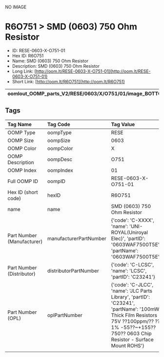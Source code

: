 


  
NO IMAGE  
# R6O751 > SMD (0603) 750 Ohm Resistor

- ID: RESE-0603-X-O751-01
- Hex ID: R6O751
- Name: SMD (0603) 750 Ohm Resistor
- Description: SMD (0603) 750 Ohm Resistor
- Long Link: [http://oom.lt/RESE-0603-X-O751-01](http://oom.lt/RESE-0603-X-O751-01)
- Short Link: [http://oom.lt/R6O751](http://oom.lt/R6O751)
  

|oomlout_OOMP_parts_V2/RESE/0603/X/O751/01/image_BOTTOM.jpg|oomlout_OOMP_parts_V2/RESE/0603/X/O751/01/image_RE.jpg|||
| :---: | :---: | :---: | :---: |

## Tags
  

|Tag Name|Tag Code|Tag Value|
| :--- | :--- | :--- |
|OOMP Type|oompType|RESE|
|OOMP Size|oompSize|0603|
|OOMP Color|oompColor|X|
|OOMP Description|oompDesc|O751|
|OOMP Index|oompIndex|01|
|Full OOMP ID|oompID|RESE-0603-X-O751-01|
|Hex ID (short code)|hexID|R6O751|
|name|name|SMD (0603) 750 Ohm Resistor|
|Part Number (Manufacturer)|manufacturerPartNumber|{'code': 'C-XXXX', 'name': 'UNI-ROYAL(Uniroyal Elec)', 'partID': '0603WAF7500T5E', 'partName': '0603WAF7500T5E'}|
|Part Number (Distributor)|distributorPartNumber|{'code': 'C-LCSC', 'name': 'LCSC', 'partID': 'C23241'}|
|Part Number (OPL)|oplPartNumber|{'code': 'C-JLCC', 'name': 'JLC Parts Library', 'partID': 'C23241', 'partName': '100mW Thick Film Resistors 75V ??100ppm/?? ??1% -55??~+155?? 750?? 0603  Chip Resistor - Surface Mount ROHS'}|
||||
